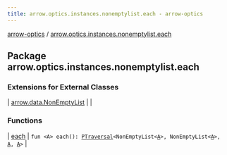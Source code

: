 ```yaml
---
title: arrow.optics.instances.nonemptylist.each - arrow-optics
---
```


[arrow-optics](../index.html) / [arrow.optics.instances.nonemptylist.each](./index.html)

## Package arrow.optics.instances.nonemptylist.each

### Extensions for External Classes

| [arrow.data.NonEmptyList](arrow.data.-non-empty-list/index.html) |  |

### Functions

| [each](each.html) | `fun <A> each(): `[`PTraversal`](../arrow.optics/-p-traversal/index.html)`<NonEmptyList<`[`A`](each.html#A)`>, NonEmptyList<`[`A`](each.html#A)`>, `[`A`](each.html#A)`, `[`A`](each.html#A)`>` |

